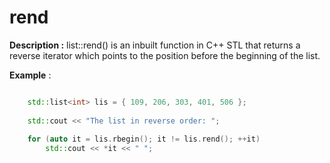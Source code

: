 # rend

**Description :** list::rend() is an inbuilt function in C++ STL that returns a reverse iterator which points to the position before the beginning of the list.

**Example** :
```cpp

    std::list<int> lis = { 109, 206, 303, 401, 506 }; 
  
    std::cout << "The list in reverse order: "; 
  
    for (auto it = lis.rbegin(); it != lis.rend(); ++it) 
        std::cout << *it << " "; 
  
```
